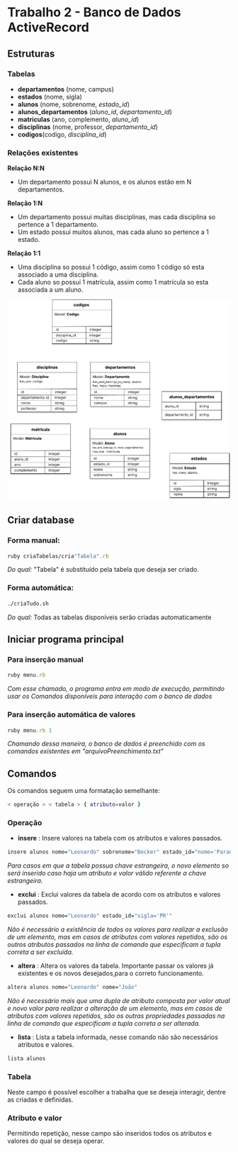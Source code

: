 # Trabalho 2 - Banco de Dados ActiveRecord

## Estruturas

### Tabelas

* **departamentos** (nome, campus)
* **estados** (nome, sigla)
* **alunos** (nome, sobrenome, *estado_id*)
* **alunos_departamentos** (*aluno_id*, *departamento_id*)
* **matriculas** (ano, complemento, *aluno_id*)
* **disciplinas** (nome, professor, *departamento_id*)
* **codigos**(codigo, *disciplina_id*)

### Relações existentes

**Relação N:N**   

* Um departamento possui N alunos, e os alunos estão em N departamentos.

**Relação 1:N**   

* Um departamento possui muitas disciplinas, mas cada disciplina so pertence a 1 departamento.
* Um estado possui muitos alunos, mas cada aluno so pertence a 1 estado.

**Relação 1:1**   

* Uma disciplina so possui 1 código, assim como 1 código só esta associado a uma disciplina.
* Cada aluno so possui 1 matrícula, assim como 1 matrícula so esta associada a um aluno.     

![](./images/diagram.png)

## Criar database

### Forma manual:

~~~ruby
ruby criaTabelas/cria"Tabela".rb
~~~
_Do qual:_ "Tabela" é substituído pela tabela que deseja ser criado.

### Forma automática:
~~~bash
./criaTudo.sh
~~~
_Do qual:_ Todas as tabelas disponíveis serão criadas automaticamente


## Iniciar programa principal

### Para inserção manual

~~~ruby
ruby menu.rb
~~~
_Com esse chamado, o programa entra em modo de execução, permitindo usar os Comandos disponíveis para interação com o banco de dados_

### Para inserção automática de valores
~~~ruby
ruby menu.rb 1
~~~
_Chamando dessa maneira, o banco de dados é preenchido com os comandos existentes em "arquivoPreenchimento.txt"_


## Comandos
Os comandos seguem uma formatação semelhante:
~~~bash
< operação > < tabela > { atributo=valor }
~~~

### Operação
* **insere** : Insere valores na tabela com os atributos e valores passados.
~~~bash
insere alunos nome="Leonardo" sobrenome="Becker" estado_id="nome='Parana'"
~~~
*Para casos em que a tabela possua chave estrangeira, o novo elemento so será inserido caso haja um atributo e valor válido referente a chave estrangeira.*  

* **exclui** : Exclui valores da tabela de acordo com os atributos e valores passados.
~~~bash
exclui alunos nome="Leonardo" estado_id="sigla='PR'"
~~~
*Não é necessário a existência de todos os valores para realizar a exclusão de um elemento, mas em casos de atributos com valores repetidos, são os outros atributos passados na linha de comando que especificam a tupla correta a ser excluída.*

* **altera** : Altera os valores da tabela. Importante passar os valores já existentes e os novos desejados,para o correto funcionamento.
~~~bash
altera alunos nome="Leonardo" nome="João"
~~~ 
*Não é necessário mais que uma dupla de atributo composta por valor atual e novo valor para realizar a alteração de um elemento, mas em casos de atributos com valores repetidos, são os outras propriedades passadas na linha de comando que especificam a tupla correta a ser alterada.*   
* **lista** : Lista a tabela informada, nesse comando não são necessários atributos e valores.
~~~bash
lista alunos
~~~

### Tabela
Neste campo é possível escolher a trabalha que se deseja interagir, dentre as criadas e definidas.

### Atributo e valor
Permitindo repetição, nesse campo são inseridos todos os atributos e valores do qual se deseja operar.

